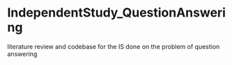 # IndependentStudy_QuestionAnswering
literature review and codebase for the IS done on the problem of question answering
